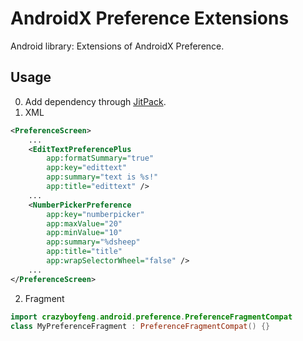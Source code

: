 # AndroidX Preference Extensions
Android library: Extensions of AndroidX Preference.

## Usage
0. Add dependency through [JitPack](https://jitpack.io/#CrazyBoyFeng/AndroidXPreferenceExtensions).
1. XML
```xml
<PreferenceScreen>
    ...
    <EditTextPreferencePlus
        app:formatSummary="true"
        app:key="edittext"
        app:summary="text is %s!"
        app:title="edittext" />
    ...
    <NumberPickerPreference
        app:key="numberpicker"
        app:maxValue="20"
        app:minValue="10"
        app:summary="%dsheep"
        app:title="title"
        app:wrapSelectorWheel="false" />
    ...
</PreferenceScreen>
```
2. Fragment
```kotlin
import crazyboyfeng.android.preference.PreferenceFragmentCompat
class MyPreferenceFragment : PreferenceFragmentCompat() {}
```

